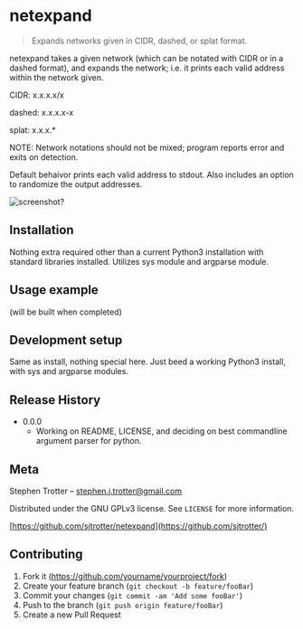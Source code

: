 # netexpand
> Expands networks given in CIDR, dashed, or splat format.

netexpand takes a given network (which can be notated with CIDR or in a dashed format), and expands the network; i.e. it prints each valid address within the network given.

CIDR:   x.x.x.x/x

dashed: x.x.x.x-x

splat:  x.x.x.\*

NOTE: Network notations should not be mixed; program reports error and exits on detection.

Default behaivor prints each valid address to stdout. Also includes an option to randomize the output addresses.

![screenshot?]()

## Installation

Nothing extra required other than a current Python3 installation with standard libraries installed. Utilizes sys module and argparse module.

## Usage example

(will be built when completed)

## Development setup

Same as install, nothing special here. Just beed a working Python3 install, with sys and argparse modules.

## Release History

* 0.0.0
    * Working on README, LICENSE, and deciding on best commandline argument parser for python.

## Meta

Stephen Trotter – stephen.j.trotter@gmail.com

Distributed under the GNU GPLv3 license. See ``LICENSE`` for more information.

[https://github.com/sjtrotter/netexpand](https://github.com/sjtrotter/)

## Contributing

1. Fork it (<https://github.com/yourname/yourproject/fork>)
2. Create your feature branch (`git checkout -b feature/fooBar`)
3. Commit your changes (`git commit -am 'Add some fooBar'`)
4. Push to the branch (`git push origin feature/fooBar`)
5. Create a new Pull Request

<!-- Markdown link & img dfn's -->
[wiki]: https://github.com/sjtrotter/netexpand/wiki


